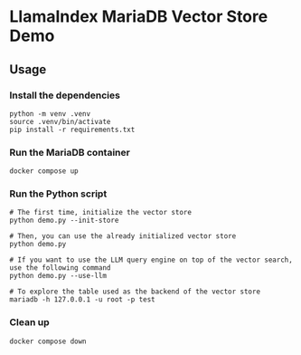# LlamaIndex MariaDB Vector Store Demo

## Usage

### Install the dependencies

```shell
python -m venv .venv
source .venv/bin/activate
pip install -r requirements.txt
```

### Run the MariaDB container

```shell
docker compose up
```

### Run the Python script

```shell
# The first time, initialize the vector store
python demo.py --init-store

# Then, you can use the already initialized vector store
python demo.py

# If you want to use the LLM query engine on top of the vector search, use the following command
python demo.py --use-llm

# To explore the table used as the backend of the vector store
mariadb -h 127.0.0.1 -u root -p test 
```

### Clean up

```shell
docker compose down
```
